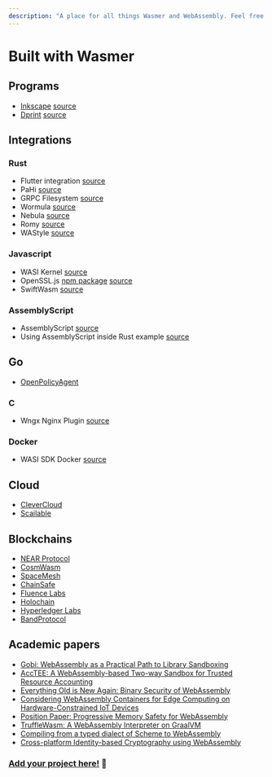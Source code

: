 ```yaml
---
description: "A place for all things Wasmer and WebAssembly. Feel free to add your projects and applications, in alphabetical order \U0001F64F"
---
```


# Built with Wasmer

## Programs

* [Inkscape](https://inkscape.org/) [source](https://gitlab.com/ted.gould/inkscape)
* [Dprint](https://dprint.dev/) [source](https://github.com/dprint/dprint)

## Integrations

### Rust

* Flutter integration [source](https://github.com/rodydavis/flutter_wasm_example)
* PaHi [source](https://github.com/Xe/pahi)
* GRPC Filesystem [source](https://github.com/ryanpbrewster/grpc-filesystem)
* Wormula [source](https://github.com/hce/wormula)
* Nebula [source](https://github.com/nebula-os/npk)
* Romy [source](https://github.com/catt-io/romy)
* WAStyle [source](https://github.com/Menci/wastyle)

### Javascript

* WASI Kernel [source](https://github.com/corwin-of-amber/wasi-kernel)
* OpenSSL.js [npm package](https://www.npmjs.com/package/openssl.js) [source](https://github.com/DigitalArsenal/openssl.js)
* SwiftWasm [source](https://github.com/swiftwasm/carton/)

### AssemblyScript

* AssemblyScript [source](https://github.com/onsails/wasmer-as)
* Using AssemblyScript inside Rust example [source](https://github.com/bobbo/wasmer-assemblyscript-example)

## Go

* [OpenPolicyAgent](https://github.com/open-policy-agent/opa)

### C

* Wngx Nginx Plugin [source](https://github.com/javierguerragiraldez/wngx)

### Docker

* WASI SDK Docker [source](https://github.com/hltj/wasi-sdk-docker)

## Cloud

* [CleverCloud](https://www.clever-cloud.com/en/)
* [Scailable](https://www.scailable.net/)

## Blockchains

* [NEAR Protocol](https://near.org/)
* [CosmWasm](https://cosmwasm.com)
* [SpaceMesh](https://spacemesh.io/)
* [ChainSafe](https://chainsafe.io/)
* [Fluence Labs](https://fluence.network/)
* [Holochain](https://holochain.org/)
* [Hyperledger Labs](https://www.hyperledger.org/)
* [BandProtocol](https://bandprotocol.com/)

## Academic papers

* [Gobi: WebAssembly as a Practical Path to Library Sandboxing](https://arxiv.org/pdf/1912.02285.pdf)
* [AccTEE: A WebAssembly-based Two-way Sandbox for Trusted Resource Accounting](https://dl.acm.org/doi/abs/10.1145/3361525.3361541?download=true)
* [Everything Old is New Again: Binary Security of WebAssembly](http://www.software-lab.org/publications/usenixSec2020-WebAssembly.pdf)
* [Considering WebAssembly Containers for Edge Computing on Hardware-Constrained IoT Devices](https://www.diva-portal.org/smash/get/diva2:1451494/FULLTEXT02)
* [Position Paper: Progressive Memory Safety for WebAssembly](https://cseweb.ucsd.edu/~dstefan/pubs/disselkoen:2019:ms-wasm.pdf)
* [TruffleWasm: A WebAssembly Interpreter on GraalVM](https://www.research.manchester.ac.uk/portal/files/160212054/salim_TruffleWasm_vee_2020_authorversion.pdf)
* [Compiling from a typed dialect of Scheme to WebAssembly](https://people.cs.umass.edu/~arjun/archive/rybicki-honors-2020.pdf)
* [Cross-platform Identity-based Cryptography using WebAssembly](https://www.hte.hu/documents/169298/4647244/InfocomJ_2019_4_5_Vecsi.pdf/8903d312-89a3-f0ef-d8b5-acffa2623a19?version=1.0)

### [Add your project here!](https://github.com/wasmerio/docs.wasmer.io/edit/master/community/built-with-wasmer.md) 🤗


